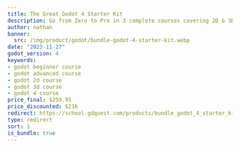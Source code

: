 ```yaml
---
title: The Great Godot 4 Starter Kit
description: Go from Zero to Pro in 3 complete courses covering 2D & 3D gamedev and a deep dive into all the best secrets of Godot 4.
author: nathan
banner:
  src: /img/product/godot/bundle-godot-4-starter-kit.webp
date: "2023-11-27"
godot_version: 4
keywords:
- godot beginner course
- godot advanced course
- godot 2d course
- godot 3d course
- godot 4 course
price_final: $259.95
price_discounted: $216
redirect: https://school.gdquest.com/products/bundle_godot_4_starter_kit
type: redirect
sort: 1
is_bundle: true
---
```

